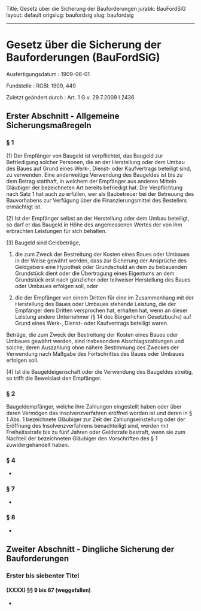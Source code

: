 Title: Gesetz über die Sicherung der Bauforderungen
jurabk: BauFordSiG
layout: default
origslug: baufordsig
slug: baufordsig

---

# Gesetz über die Sicherung der Bauforderungen (BauFordSiG)

Ausfertigungsdatum
:   1909-06-01

Fundstelle
:   RGBl: 1909, 449

Zuletzt geändert durch
:   Art. 1 G v. 29.7.2009 I 2436


## Erster Abschnitt - Allgemeine Sicherungsmaßregeln



### § 1

(1) Der Empfänger von Baugeld ist verpflichtet, das Baugeld zur
Befriedigung solcher Personen, die an der Herstellung oder dem Umbau
des Baues auf Grund eines Werk-, Dienst- oder Kaufvertrags beteiligt
sind, zu verwenden. Eine anderweitige Verwendung des Baugeldes ist bis
zu dem Betrag statthaft, in welchem der Empfänger aus anderen Mitteln
Gläubiger der bezeichneten Art bereits befriedigt hat. Die
Verpflichtung nach Satz 1 hat auch zu erfüllen, wer als Baubetreuer
bei der Betreuung des Bauvorhabens zur Verfügung über die
Finanzierungsmittel des Bestellers ermächtigt ist.

(2) Ist der Empfänger selbst an der Herstellung oder dem Umbau
beteiligt, so darf er das Baugeld in Höhe des angemessenen Wertes der
von ihm erbrachten Leistungen für sich behalten.

(3) Baugeld sind Geldbeträge,

1.  die zum Zweck der Bestreitung der Kosten eines Baues oder Umbaues in
    der Weise gewährt werden, dass zur Sicherung der Ansprüche des
    Geldgebers eine Hypothek oder Grundschuld an dem zu bebauenden
    Grundstück dient oder die Übertragung eines Eigentums an dem
    Grundstück erst nach gänzlicher oder teilweiser Herstellung des Baues
    oder Umbaues erfolgen soll, oder


2.  die der Empfänger von einem Dritten für eine im Zusammenhang mit der
    Herstellung des Baues oder Umbaues stehende Leistung, die der
    Empfänger dem Dritten versprochen hat, erhalten hat, wenn an dieser
    Leistung andere Unternehmer (§ 14 des Bürgerlichen Gesetzbuchs) auf
    Grund eines Werk-, Dienst- oder Kaufvertrags beteiligt waren.



Beträge, die zum Zweck der Bestreitung der Kosten eines Baues oder
Umbaues gewährt werden, sind insbesondere Abschlagszahlungen und
solche, deren Auszahlung ohne nähere Bestimmung des Zweckes der
Verwendung nach Maßgabe des Fortschrittes des Baues oder Umbaues
erfolgen soll.

(4) Ist die Baugeldeigenschaft oder die Verwendung des Baugeldes
streitig, so trifft die Beweislast den Empfänger.


### § 2

Baugeldempfänger, welche ihre Zahlungen eingestellt haben oder über
deren Vermögen das Insolvenzverfahren eröffnet worden ist und deren in
§ 1 Abs. 1 bezeichnete Gläubiger zur Zeit der Zahlungseinstellung oder
der Eröffnung des Insolvenzverfahrens benachteiligt sind, werden mit
Freiheitsstrafe bis zu fünf Jahren oder Geldstrafe bestraft, wenn sie
zum Nachteil der bezeichneten Gläubiger den Vorschriften des § 1
zuwidergehandelt haben.


### § 4

-


### § 7

-


### § 8

-


## Zweiter Abschnitt - Dingliche Sicherung der Bauforderungen



### Erster bis siebenter Titel



#### (XXXX) §§ 9 bis 67 (weggefallen)

-


